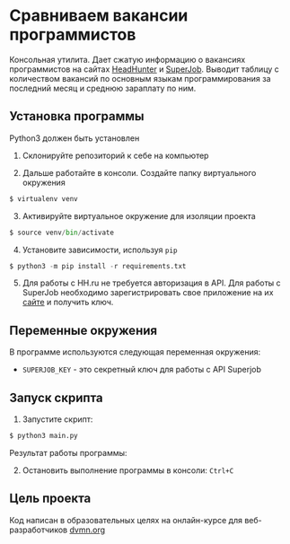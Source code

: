 # Сравниваем вакансии программистов
Консольная утилита. Дает сжатую информацию о вакансиях программистов на сайтах [HeadHunter](https://hh.ru/) и [SuperJob](https://www.superjob.ru/). Выводит таблицу с количеством вакансий по основным языкам программирования за последний месяц и среднюю зараплату по ним. 

## Установка программы
Python3 должен быть установлен
1. Склонируйте репозиторий к себе на компьютер

2. Дальше работайте в консоли. Cоздайте папку виртуального окружения
```python
$ virtualenv venv
```
3. Активируйте виртуальное окружение для изоляции проекта
```python
$ source venv/bin/activate
```
4. Установите зависимости, используя `pip`
```python
$ python3 -m pip install -r requirements.txt
```
5. Для работы с HH.ru не требуется авторизация в API. Для работы с SuperJob необходимо зарегистрировать свое приложение на их [сайте](https://api.superjob.ru/) и получить ключ. 

## Переменные окружения
В программе используются следующая переменная окружения:
- `SUPERJOB_KEY` - это секретный ключ для работы с API Superjob

## Запуск скрипта
1. Запустите скрипт:
```python
$ python3 main.py
```

Результат работы программы:


2. Остановить выполнение программы в консоли: `Ctrl+C`

## Цель проекта
Код написан в образовательных целях на онлайн-курсе для веб-разработчиков [dvmn.org](http://dvmn.org/)
